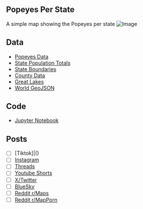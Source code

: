 ## Popeyes Per State
A simple map showing the Popeyes per state
![Image](https://drive.google.com/uc?export=view&id=)

## Data
* [Popeyes Data](https://www.popeyes.com/store-locator/)
* [State Population Totals](https://www.census.gov/data/tables/time-series/demo/popest/2020s-state-total.html)
* [State Boundaries](https://www.census.gov/geographies/mapping-files/time-series/geo/carto-boundary-file.html)
* [County Data](https://www.census.gov/geographies/mapping-files/time-series/geo/carto-boundary-file.html)
* [Great Lakes](https://usicecenter.gov/Products/GreatLakesData)
* [World GeoJSON](https://public.opendatasoft.com/explore/dataset/world-administrative-boundaries/export/?flg=en-us)

## Code
* [Jupyter Notebook](FormatData.ipynb)

## Posts
- [ ] [Tiktok]|()
- [ ] [Instagram]()
- [ ] [Threads]()
- [ ] [Youtube Shorts]()
- [ ] [X/Twitter]()
- [ ] [BlueSky]()
- [ ] [Reddit r/Maps]()
- [ ] [Reddit r/MapPorn]()
